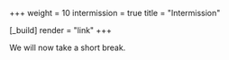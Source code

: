 +++
weight = 10
intermission = true
title = "Intermission"

[_build]
render = "link"
+++

We will now take a short break.